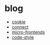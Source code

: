 # blog
- [cookie](./cookie.md)
- [connect](./connect.md)
- [micro-frontends](./micro-frontends.md)
- [code-style](./code-style.md)
